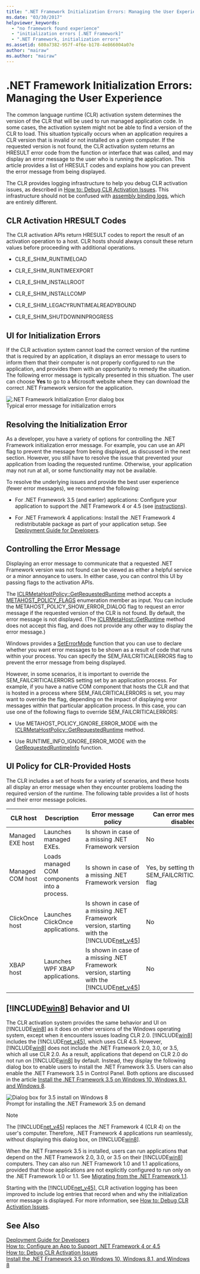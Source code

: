 ```yaml
---
title: ".NET Framework Initialization Errors: Managing the User Experience"
ms.date: "03/30/2017"
helpviewer_keywords: 
  - "no framework found experience"
  - "initialization errors [.NET Framework]"
  - ".NET Framework, initialization errors"
ms.assetid: 680a7382-957f-4f6e-b178-4e866004a07e
author: "mairaw"
ms.author: "mairaw"
---
```

# .NET Framework Initialization Errors: Managing the User Experience
The common language runtime (CLR) activation system determines the version of the CLR that will be used to run managed application code. In some cases, the activation system might not be able to find a version of the CLR to load. This situation typically occurs when an application requires a CLR version that is invalid or not installed on a given computer. If the requested version is not found, the CLR activation system returns an HRESULT error code from the function or interface that was called, and may display an error message to the user who is running the application. This article provides a list of HRESULT codes and explains how you can prevent the error message from being displayed.  

 The CLR provides logging infrastructure to help you debug CLR activation issues, as described in [How to: Debug CLR Activation Issues](../../../docs/framework/deployment/how-to-debug-clr-activation-issues.md). This infrastructure should not be confused with [assembly binding logs](../../../docs/framework/tools/fuslogvw-exe-assembly-binding-log-viewer.md), which are entirely different.  

## CLR Activation HRESULT Codes  
 The CLR activation APIs return HRESULT codes to report the result of an activation operation to a host. CLR hosts should always consult these return values before proceeding with additional operations.  

- CLR_E_SHIM_RUNTIMELOAD  

- CLR_E_SHIM_RUNTIMEEXPORT  

- CLR_E_SHIM_INSTALLROOT  

- CLR_E_SHIM_INSTALLCOMP  

- CLR_E_SHIM_LEGACYRUNTIMEALREADYBOUND  

- CLR_E_SHIM_SHUTDOWNINPROGRESS  

## UI for Initialization Errors  
 If the CLR activation system cannot load the correct version of the runtime that is required by an application, it displays an error message to users to inform them that their computer is not properly configured to run the application, and provides them with an opportunity to remedy the situation. The following error message is typically presented in this situation. The user can choose **Yes** to go to a Microsoft website where they can download the correct .NET Framework version for the application.  

 ![.NET Framework Initialization Error dialog box](../../../docs/framework/deployment/media/initerrordialog.png "InitErrorDialog")  
Typical error message for initialization errors  

## Resolving the Initialization Error  
 As a developer, you have a variety of options for controlling the .NET Framework initialization error message. For example, you can use an API flag to prevent the message from being displayed, as discussed in the next section. However, you still have to resolve the issue that prevented your application from loading the requested runtime. Otherwise, your application may not run at all, or some functionality may not be available.  

 To resolve the underlying issues and provide the best user experience (fewer error messages), we recommend the following:  

- For .NET Framework 3.5 (and earlier) applications: Configure your application to support the .NET Framework 4 or 4.5 (see [instructions](../../../docs/framework/migration-guide/how-to-configure-an-app-to-support-net-framework-4-or-4-5.md)).  

- For .NET Framework 4 applications: Install the .NET Framework 4 redistributable package as part of your application setup. See [Deployment Guide for Developers](../../../docs/framework/deployment/deployment-guide-for-developers.md).  

## Controlling the Error Message  
 Displaying an error message to communicate that a requested .NET Framework version was not found can be viewed as either a helpful service or a minor annoyance to users. In either case, you can control this UI by passing flags to the activation APIs.  

 The [ICLRMetaHostPolicy::GetRequestedRuntime](../../../docs/framework/unmanaged-api/hosting/iclrmetahostpolicy-getrequestedruntime-method.md) method accepts a [METAHOST_POLICY_FLAGS](../../../docs/framework/unmanaged-api/hosting/metahost-policy-flags-enumeration.md) enumeration member as input. You can include the METAHOST_POLICY_SHOW_ERROR_DIALOG flag to request an error message if the requested version of the CLR is not found. By default, the error message is not displayed. (The [ICLRMetaHost::GetRuntime](../../../docs/framework/unmanaged-api/hosting/iclrmetahost-getruntime-method.md) method does not accept this flag, and does not provide any other way to display the error message.)  

 Windows provides a [SetErrorMode](http://go.microsoft.com/fwlink/p/?LinkID=255242) function that you can use to declare whether you want error messages to be shown as a result of code that runs within your process. You can specify the SEM_FAILCRITICALERRORS flag to prevent the error message from being displayed.  

 However, in some scenarios, it is important to override the SEM_FAILCRITICALERRORS setting set by an application process. For example, if you have a native COM component that hosts the CLR and that is hosted in a process where SEM_FAILCRITICALERRORS is set, you may want to override the flag, depending on the impact of displaying error messages within that particular application process. In this case, you can use one of the following flags to override SEM_FAILCRITICALERRORS:  

- Use METAHOST_POLICY_IGNORE_ERROR_MODE with the [ICLRMetaHostPolicy::GetRequestedRuntime](../../../docs/framework/unmanaged-api/hosting/iclrmetahostpolicy-getrequestedruntime-method.md) method.  

- Use RUNTIME_INFO_IGNORE_ERROR_MODE with the [GetRequestedRuntimeInfo](../../../docs/framework/unmanaged-api/hosting/getrequestedruntimeinfo-function.md) function.  

## UI Policy for CLR-Provided Hosts  
 The CLR includes a set of hosts for a variety of scenarios, and these hosts all display an error message when they encounter problems loading the required version of the runtime. The following table provides a list of hosts and their error message policies.  


|     CLR host     |                 Description                  |                                                     Error message policy                                                     |         Can error message be disabled?          |
|------------------|----------------------------------------------|------------------------------------------------------------------------------------------------------------------------------|-------------------------------------------------|
| Managed EXE host |            Launches managed EXEs.            |                                     Is shown in case of a missing .NET Framework version                                     |                       No                        |
| Managed COM host | Loads managed COM components into a process. |                                     Is shown in case of a missing .NET Framework version                                     | Yes, by setting the SEM_FAILCRITICALERRORS flag |
|  ClickOnce host  |       Launches ClickOnce applications.       | Is shown in case of a missing .NET Framework version, starting with the [!INCLUDE[net_v45](../../../includes/net-v45-md.md)] |                       No                        |
|    XBAP host     |       Launches WPF XBAP applications.        | Is shown in case of a missing .NET Framework version, starting with the [!INCLUDE[net_v45](../../../includes/net-v45-md.md)] |                       No                        |

## [!INCLUDE[win8](../../../includes/win8-md.md)] Behavior and UI  
 The CLR activation system provides the same behavior and UI on [!INCLUDE[win8](../../../includes/win8-md.md)] as it does on other versions of the Windows operating system, except when it encounters issues loading CLR 2.0. [!INCLUDE[win8](../../../includes/win8-md.md)] includes the [!INCLUDE[net_v45](../../../includes/net-v45-md.md)], which uses CLR 4.5. However, [!INCLUDE[win8](../../../includes/win8-md.md)] does not include the .NET Framework 2.0, 3.0, or 3.5, which all use CLR 2.0. As a result, applications that depend on CLR 2.0 do not run on [!INCLUDE[win8](../../../includes/win8-md.md)] by default. Instead, they display the following dialog box to enable users to install the .NET Framework 3.5. Users can also enable the .NET Framework 3.5 in Control Panel. Both options are discussed in the article [Install the .NET Framework 3.5 on Windows 10, Windows 8.1, and Windows 8](../../../docs/framework/install/dotnet-35-windows-10.md).  

 ![Dialog box for 3.5 install on Windows 8](../../../docs/framework/deployment/media/installdialog.png "installdialog")  
Prompt for installing the .NET Framework 3.5 on demand  

> [!NOTE]
>  The [!INCLUDE[net_v45](../../../includes/net-v45-md.md)] replaces the .NET Framework 4 (CLR 4) on the user's computer. Therefore, .NET Framework 4 applications run seamlessly, without displaying this dialog box, on [!INCLUDE[win8](../../../includes/win8-md.md)].  

 When the .NET Framework 3.5 is installed, users can run applications that depend on the .NET Framework 2.0, 3.0, or 3.5 on their [!INCLUDE[win8](../../../includes/win8-md.md)] computers. They can also run .NET Framework 1.0 and 1.1 applications, provided that those applications are not explicitly configured to run only on the .NET Framework 1.0 or 1.1. See [Migrating from the .NET Framework 1.1](../../../docs/framework/migration-guide/migrating-from-the-net-framework-1-1.md).  

 Starting with the [!INCLUDE[net_v45](../../../includes/net-v45-md.md)], CLR activation logging has been improved to include log entries that record when and why the initialization error message is displayed. For more information, see [How to: Debug CLR Activation Issues](../../../docs/framework/deployment/how-to-debug-clr-activation-issues.md).  

## See Also  
 [Deployment Guide for Developers](../../../docs/framework/deployment/deployment-guide-for-developers.md)  
 [How to: Configure an App to Support .NET Framework 4 or 4.5](../../../docs/framework/migration-guide/how-to-configure-an-app-to-support-net-framework-4-or-4-5.md)  
 [How to: Debug CLR Activation Issues](../../../docs/framework/deployment/how-to-debug-clr-activation-issues.md)  
 [Install the .NET Framework 3.5 on Windows 10, Windows 8.1, and Windows 8](../../../docs/framework/install/dotnet-35-windows-10.md)
